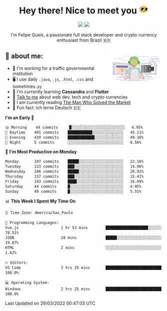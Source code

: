
<h1 align="center">Hey there! Nice to meet you <img src="assets/sunglasses.gif" width="30"/></h1>

<p align="center">
  <a href="https://www.linkedin.com/in/fqueis"><img src="https://img.shields.io/badge/-LinkedIn-blue?style=flat&logo=Linkedin&logoColor=white" /></a>
  <a href="mailto:fqueis@gmail.com"><img src="https://img.shields.io/badge/-Gmail-c14438?style=flat&logo=Gmail&logoColor=white" /></a>
</p>

<p align="center">I'm Felipe Queis, a passionate full stack developer and crypto currency enthusiast from Brazil 🇧🇷</p>

<img width="35%" align="right" alt="fqueis" src="assets/profile.gif" /></p>

## 🤵 about me:

- 🏢 I'm working for a traffic governmental institution
- 🖥️ I use daily `.java`, `.js`, `.html`, `.css` and sometimes`.py`
- 🌱 I'm currently learning **Cassandra** and **Flutter**
- 💬 [Talk to me](https://github.com/fqueis/fqueis/discussions) about web dev, tech and crypto currencies
- 📖 I am currently reading [The Man Who Solved the Market](https://amzn.com/073521798X)
- 💭 Fun fact: ich lerne Deutsch 🇩🇪

<!--START_SECTION:waka-->
**I'm an Early 🐤** 

```text
🌞 Morning    44 commits     █░░░░░░░░░░░░░░░░░░░░░░░░   4.95% 
🌆 Daytime    401 commits    ███████████░░░░░░░░░░░░░░   45.11% 
🌃 Evening    439 commits    ████████████░░░░░░░░░░░░░   49.38% 
🌙 Night      5 commits      ░░░░░░░░░░░░░░░░░░░░░░░░░   0.56%

```
📅 **I'm Most Productive on Monday** 

```text
Monday       197 commits    █████░░░░░░░░░░░░░░░░░░░░   22.16% 
Tuesday      133 commits    ███░░░░░░░░░░░░░░░░░░░░░░   14.96% 
Wednesday    186 commits    █████░░░░░░░░░░░░░░░░░░░░   20.92% 
Thursday     137 commits    ███░░░░░░░░░░░░░░░░░░░░░░   15.41% 
Friday       143 commits    ████░░░░░░░░░░░░░░░░░░░░░   16.09% 
Saturday     44 commits     █░░░░░░░░░░░░░░░░░░░░░░░░   4.95% 
Sunday       49 commits     █░░░░░░░░░░░░░░░░░░░░░░░░   5.51%

```


📊 **This Week I Spent My Time On** 

```text
⌚︎ Time Zone: America/Sao_Paulo

💬 Programming Languages: 
Vue.js                   1 hr 53 mins        ███████████████████░░░░░░   78.51% 
JSON                     28 mins             █████░░░░░░░░░░░░░░░░░░░░   19.87% 
HTML                     2 mins              ░░░░░░░░░░░░░░░░░░░░░░░░░   1.62%

🔥 Editors: 
VS Code                  2 hrs 25 mins       █████████████████████████   100.0%

💻 Operating System: 
Windows                  2 hrs 25 mins       █████████████████████████   100.0%

```


 Last Updated on 29/03/2022 00:47:03 UTC
<!--END_SECTION:waka-->
